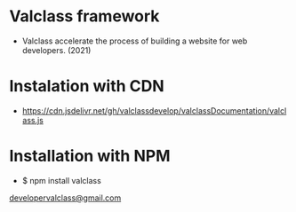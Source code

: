 # Valclass framework
- Valclass accelerate the process of building a website for web developers. (2021)

# Instalation with CDN
- https://cdn.jsdelivr.net/gh/valclassdevelop/valclassDocumentation/valclass.js

# Installation with NPM
- $ npm install valclass


developervalclass@gmail.com
